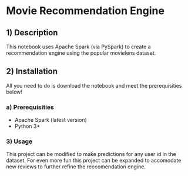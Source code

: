 # Movie Recommendation Engine

## 1) Description
This notebook uses Apache Spark (via PySpark) to create a recommendation engine using the popular movielens dataset.

## 2) Installation
All you need to do is download the notebook and meet the prerequisities below!

### a) Prerequisities
- Apache Spark (latest version)
- Python 3+

### 3) Usage
This project can be modified to make predictions for any user id in the dataset. For even more fun this project can be expanded to accomodate new reviews to further refine the reccomendation engine.
